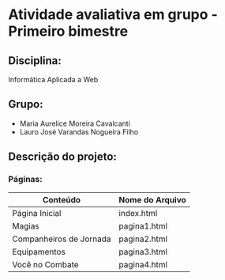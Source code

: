 # Atividade avaliativa em grupo - Primeiro bimestre

## Disciplina:
Informática Aplicada a Web

## Grupo: 
- Maria Aurelice Moreira Cavalcanti
- Lauro José Varandas Nogueira Filho

## Descrição do projeto:


### Páginas: 

|Conteúdo               | Nome do Arquivo|
|-----------------------|----------------|
|Página Inicial         | index.html     |
|Magias                 | pagina1.html   |
|Companheiros de Jornada| pagina2.html   |
|Equipamentos           | pagina3.html   |
|Você no Combate        | pagina4.html   |

